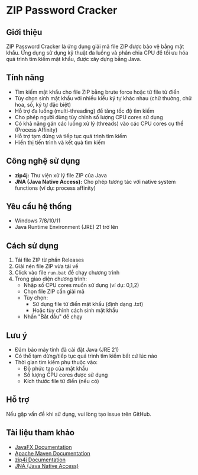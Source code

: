 # ZIP Password Cracker

## Giới thiệu
ZIP Password Cracker là ứng dụng giải mã file ZIP được bảo vệ bằng mật khẩu. Ứng dụng sử dụng kỹ thuật đa luồng và phân chia CPU để tối ưu hóa quá trình tìm kiếm mật khẩu, được xây dựng bằng Java.

## Tính năng
- Tìm kiếm mật khẩu cho file ZIP bằng brute force hoặc từ file từ điển
- Tùy chọn sinh mật khẩu với nhiều kiểu ký tự khác nhau (chữ thường, chữ hoa, số, ký tự đặc biệt)
- Hỗ trợ đa luồng (multi-threading) để tăng tốc độ tìm kiếm
- Cho phép người dùng tùy chỉnh số lượng CPU cores sử dụng
- Có khả năng gán các luồng xử lý (threads) vào các CPU cores cụ thể (Process Affinity)
- Hỗ trợ tạm dừng và tiếp tục quá trình tìm kiếm
- Hiển thị tiến trình và kết quả tìm kiếm

## Công nghệ sử dụng
- **zip4j:** Thư viện xử lý file ZIP của Java
- **JNA (Java Native Access):** Cho phép tương tác với native system functions (ví dụ: process affinity)

## Yêu cầu hệ thống
- Windows 7/8/10/11
- Java Runtime Environment (JRE) 21 trở lên

## Cách sử dụng
1. Tải file ZIP từ phần Releases
2. Giải nén file ZIP vừa tải về
3. Click vào file `run.bat` để chạy chương trình
4. Trong giao diện chương trình:
   - Nhập số CPU cores muốn sử dụng (ví dụ: 0,1,2)
   - Chọn file ZIP cần giải mã
   - Tùy chọn:
     + Sử dụng file từ điển mật khẩu (định dạng .txt)
     + Hoặc tùy chỉnh cách sinh mật khẩu
   - Nhấn "Bắt đầu" để chạy

## Lưu ý
- Đảm bảo máy tính đã cài đặt Java (JRE 21)
- Có thể tạm dừng/tiếp tục quá trình tìm kiếm bất cứ lúc nào
- Thời gian tìm kiếm phụ thuộc vào:
  + Độ phức tạp của mật khẩu
  + Số lượng CPU cores được sử dụng
  + Kích thước file từ điển (nếu có)

## Hỗ trợ
Nếu gặp vấn đề khi sử dụng, vui lòng tạo issue trên GitHub.

## Tài liệu tham khảo
- [JavaFX Documentation](https://openjfx.io/)
- [Apache Maven Documentation](https://maven.apache.org/)
- [zip4j Documentation](https://github.com/srikanth-lingala/zip4j)
- [JNA (Java Native Access)](https://github.com/java-native-access/jna)

